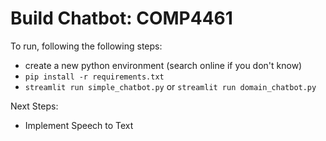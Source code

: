 # Build Chatbot: COMP4461

To run, following the following steps:

- create a new python environment (search online if you don't know)
- `pip install -r requirements.txt`
- `streamlit run simple_chatbot.py` or `streamlit run domain_chatbot.py`

Next Steps:
- Implement Speech to Text